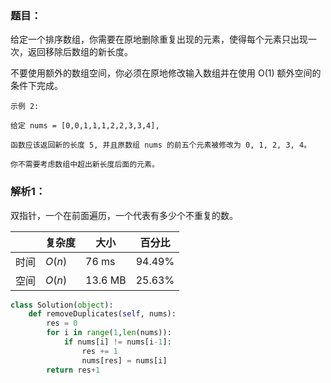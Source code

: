 ### 题目：
给定一个排序数组，你需要在原地删除重复出现的元素，使得每个元素只出现一次，返回移除后数组的新长度。

不要使用额外的数组空间，你必须在原地修改输入数组并在使用 O(1) 额外空间的条件下完成。
```
示例 2:

给定 nums = [0,0,1,1,1,2,2,3,3,4],

函数应该返回新的长度 5, 并且原数组 nums 的前五个元素被修改为 0, 1, 2, 3, 4。

你不需要考虑数组中超出新长度后面的元素。
```

### 解析1：
双指针，一个在前面遍历，一个代表有多少个不重复的数。

|  |复杂度|大小|百分比|
|--|--|--|--|
|时间|$O(n)$|76 ms|94.49%|
|空间|$O(n)$|13.6 MB|25.63%|

```python
class Solution(object):
    def removeDuplicates(self, nums):
        res = 0
        for i in range(1,len(nums)):
            if nums[i] != nums[i-1]:
                res += 1
                nums[res] = nums[i]
        return res+1
```